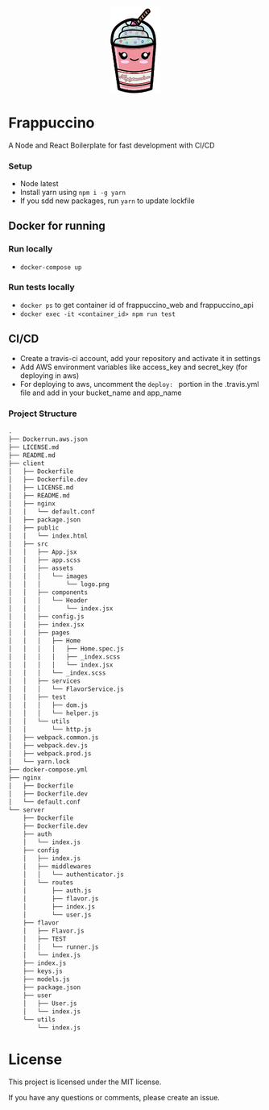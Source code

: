 <p align="center">
  <img width="100" src="https://raw.githubusercontent.com/msintaha/frappuccino/master/client/src/assets/images/logo.png">
</p>

# Frappuccino
A Node and React Boilerplate for fast development with CI/CD

### Setup
- Node latest
- Install yarn using `npm i -g yarn`
- If you sdd new packages, run `yarn` to update lockfile

## Docker for running
### Run locally
- `docker-compose up`
### Run tests locally
- `docker ps` to get container id of frappuccino_web and frappuccino_api
- `docker exec -it <container_id> npm run test`

## CI/CD
- Create a travis-ci account, add your repository and activate it in settings
- Add AWS environment variables like access_key and secret_key (for deploying in aws)
- For deploying to aws, uncomment the `deploy: ` portion in the .travis.yml file and add in your bucket_name and app_name

### Project Structure

```
.
├── Dockerrun.aws.json
├── LICENSE.md
├── README.md
├── client
│   ├── Dockerfile
│   ├── Dockerfile.dev
│   ├── LICENSE.md
│   ├── README.md
│   ├── nginx
│   │   └── default.conf
│   ├── package.json
│   ├── public
│   │   └── index.html
│   ├── src
│   │   ├── App.jsx
│   │   ├── app.scss
│   │   ├── assets
│   │   │   └── images
│   │   │       └── logo.png
│   │   ├── components
│   │   │   └── Header
│   │   │       └── index.jsx
│   │   ├── config.js
│   │   ├── index.jsx
│   │   ├── pages
│   │   │   ├── Home
│   │   │   │   ├── Home.spec.js
│   │   │   │   ├── _index.scss
│   │   │   │   └── index.jsx
│   │   │   └── _index.scss
│   │   ├── services
│   │   │   └── FlavorService.js
│   │   ├── test
│   │   │   ├── dom.js
│   │   │   └── helper.js
│   │   └── utils
│   │       └── http.js
│   ├── webpack.common.js
│   ├── webpack.dev.js
│   ├── webpack.prod.js
│   └── yarn.lock
├── docker-compose.yml
├── nginx
│   ├── Dockerfile
│   ├── Dockerfile.dev
│   └── default.conf
└── server
    ├── Dockerfile
    ├── Dockerfile.dev
    ├── auth
    │   └── index.js
    ├── config
    │   ├── index.js
    │   ├── middlewares
    │   │   └── authenticator.js
    │   └── routes
    │       ├── auth.js
    │       ├── flavor.js
    │       ├── index.js
    │       └── user.js
    ├── flavor
    │   ├── Flavor.js
    │   ├── TEST
    │   │   └── runner.js
    │   └── index.js
    ├── index.js
    ├── keys.js
    ├── models.js
    ├── package.json
    ├── user
    │   ├── User.js
    │   └── index.js
    └── utils
        └── index.js
```

# License
This project is licensed under the MIT license.

If you have any questions or comments, please create an issue.
